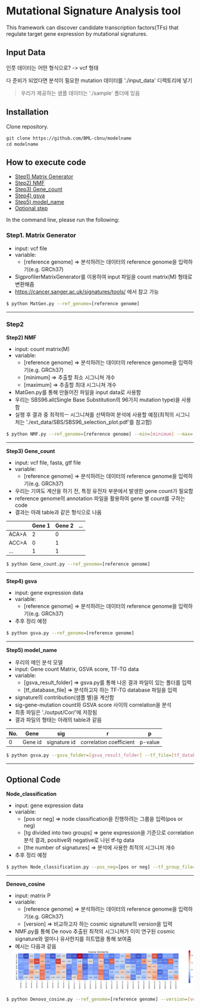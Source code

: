# Mutational Signature Analysis tool

This framework can discover candidate transcription factors(TFs) that regulate target gene expression by mutational signatures.

<!--
나중에 여기에 논문 링크 넣기
-->


## Input Data

인풋 데이터는 어떤 형식으로? -> vcf 형태


다 준비가 되었다면 분석이 필요한 mutation 데이터를 './input_data' 디렉토리에 넣기


>우리가 제공하는 샘플 데이터는 './sample' 폴더에 있음

## Installation
Clone repository.
```
git clone https://github.com/BML-cbnu/modelname
cd modelname
```

## How to execute code

- [Step1) Matrix Generator](#Step1-Matrix-Generator)   
- [Step2) NMF](#Step2)   
- [Step3) Gene_count](#Step3)   
- [Step4) gsva](#Step4)   
- [Step5) model_name](#Step5)
- [Optional step](#Optional-Code)   
   

In the command line, please run the following:

### Step1. Matrix Generator

* input: vcf file
* variable:
  * [reference genome] => 분석하려는 데이터의 reference genome을 입력하기(e.g. GRCh37)
* SigprofilerMatrixGenerator를 이용하여 input 파일을 count matrix(M) 형태로 변환해줌
* https://cancer.sanger.ac.uk/signatures/tools/ 에서 참고 가능

```bash
$ python MatGen.py --ref_genome=[reference genome]
```

---
### Step2
**Step2) NMF**

* input: count matrix(M)
* variable:
  * [reference genome] => 분석하려는 데이터의 reference genome을 입력하기(e.g. GRCh37)
  * [minimum] => 추출할 최소 시그니쳐 개수
  * [maximum] => 추출할 최대 시그니쳐 개수
* MatGen.py를 통해 만들어진 파일을 input data로 사용함
* 우리는 SBS96.all(Single Base Substitution의 96가지 mutation type)을 사용함
* 실행 후 결과 중 최적의ㅡ 시그니쳐를 선택하여 분석에 사용할 예정(최적의 시그니처는 './ext_data/SBS/SBS96_selection_plot.pdf'를 참고함)

```bash
$ python NMF.py --ref_genome=[reference genome] --min=[minimum] --max=[maximum]
```

---

**Step3) Gene_count**

* input: vcf file, fasta, gtf file
* variable:
  * [reference genome] => 분석하려는 데이터의 reference genome을 입력하기(e.g. GRCh37)
* 우리는 기여도 계산을 하기 전, 특정 유전자 부분에서 발생한 gene count가 필요함
* reference genome의 annotation 파일을 활용하여 gene 별 count를 구하는 code
* 결과는 아래 table과 같은 형식으로 나옴

|  | Gene 1 | Gene 2 | ... |
| --- | --- | --- | --- |
| ACA>A | 2 | 0 |
| ACC>A | 0 | 1 |
| ... | 1 | 1 |

```bash
$ python Gene_count.py --ref_genome=[reference genome]
```

---

**Step4) gsva**

* input: gene expression data
* variable:
  * [reference genome] => 분석하려는 데이터의 reference genome을 입력하기(e.g. GRCh37)
* 추후 정리 예정

```bash
$ python gsva.py --ref_genome=[reference genome]
```

---

**Step5) model_name**

* 우리의 메인 분석 모델
* input: Gene count Matrix, GSVA score, TF-TG  data
* variable:
  * [gsva_result_folder] => gsva.py를 통해 나온 결과 파일이 있는 폴더를 입력
  * [tf_database_file] => 분석하고자 하는 TF-TG database 파일을 입력
* signature의 contribution(샘플 별)을 계산함
* sig-gene-mutation count와 GSVA score 사이의 correlation을 분석
* 최종 파일은 './output/Cor/'에 저장됨
* 결과 파일의 형태는 아래의 table과 같음

| No. | Gene | sig | r | p |
| --- | --- | --- | --- | --- |
| 0 | Gene id | signature id | correlation coefficient | p-value |

```bash
$ python gsva.py --gsva_folder=[gsva_result_folder] --tf_file=[tf_database_file]
```

---

## Optional Code

**Node_classification**

* input: gene expression data
* variable:
  * [pos or neg] => node classification을 진행하려는 그룹을 입력(pos or neg)
  * [tg divided into two groups] => gene expression을 기준으로 correlation 분석 결과, positive와 negative로 나뉜 tf-tg data
  * [the number of signatures] => 분석에 사용한 최적의 시그니처 개수
* 추후 정리 예정

```bash
$ python Node_classification.py --pos_neg=[pos or neg] --tf_group_file=[tg divided into two groups] --sig_num=[the number of signatures]
```

---

**Denovo_cosine**

* input: matrix P
* variable:
  * [reference genome] => 분석하려는 데이터의 reference genome을 입력하기(e.g. GRCh37)
  * [version] => 비교하고자 하는 cosmic signature의 version을 입력
* NMF.py를 통해 De novo 추출된 최적의 시그니쳐가 이미 연구된 cosmic signature와 얼마나 유사한지를 히트맵을 통해 보여줌
* 예시는 다음과 같음
![Workflow of Our Model](./readme_img/cosine.png) 

```bash
$ python Denovo_cosine.py --ref_genome=[reference genome] --version=[version]
```
